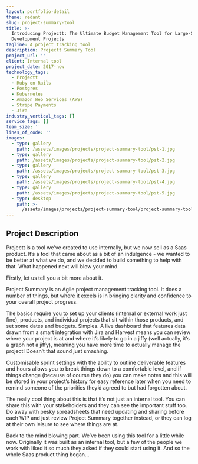 ```yaml
---
layout: portfolio-detail
theme: redant
slug: project-summary-tool
title: >-
  Introducing Projectt: The Ultimate Budget Management Tool for Large-Scale
  Development Projects
tagline: A project tracking tool
description: Projectt Summary Tool
project_url: ''
client: Internal tool
project_date: 2017-now
technology_tags:
  - Projectt
  - Ruby on Rails
  - Postgres
  - Kubernetes
  - Amazon Web Services (AWS)
  - Stripe Payments
  - Jira
industry_vertical_tags: []
service_tags: []
team_size: ''
lines_of_code: ''
images:
  - type: gallery
    path: /assets/images/projects/project-summary-tool/pst-1.jpg
  - type: gallery
    path: /assets/images/projects/project-summary-tool/pst-2.jpg
  - type: gallery
    path: /assets/images/projects/project-summary-tool/pst-3.jpg
  - type: gallery
    path: /assets/images/projects/project-summary-tool/pst-4.jpg
  - type: gallery
    path: /assets/images/projects/project-summary-tool/pst-5.jpg
  - type: desktop
    path: >-
      /assets/images/projects/project-summary-tool/project-summary-tool-hero-desktop.jpg
---
```


## Project Description

Projectt is a tool we've created to use internally, but we now sell as a Saas product. It’s a tool that came about as a bit of an indulgence - we wanted to be better at what we do, and we decided to build something to help with that. What happened next will blow your mind.

Firstly, let us tell you a bit more about it.

Project Summary is an Agile project management tracking tool. It does a number of things, but where it excels is in bringing clarity and confidence to your overall project progress.

The basics require you to set up your clients (internal or external work just fine), products, and individual projects that sit within those products, and set some dates and budgets. Simples. A live dashboard that features data drawn from a smart integration with Jira and Harvest means you can review where your project is at and where it’s likely to go in a jiffy (well actually, it’s a graph not a jiffy), meaning you have more time to actually manage the project! Doesn’t that sound just smashing.

Customisable sprint settings with the ability to outline deliverable features and hours allows you to break things down to a comfortable level, and if things change (because of course they do) you can make notes and this will be stored in your project’s history for easy reference later when you need to remind someone of the priorities they’d agreed to but had forgotten about.

The really cool thing about this is that it’s not just an internal tool. You can share this with your stakeholders and they can see the important stuff too. Do away with pesky spreadsheets that need updating and sharing before each WIP and just review Project Summary together instead, or they can log at their own leisure to see where things are at.

Back to the mind blowing part. We’ve been using this tool for a little while now. Originally it was built as an internal tool, but a few of the people we work with liked it so much they asked if they could start using it. And so the whole Saas product thing began...
